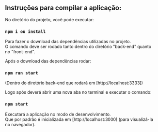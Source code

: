 ## Instruções para compilar a aplicação:

No diretório do projeto, você pode executar:

### `npm i ou install`
Para fazer o download das dependências utilizadas no projeto. <br />
O comando deve ser rodado tanto dentro do diretório "back-end" quanto <br /> no "front-end".

Após o download das dependências rodar:

### `npm run start` 

(Dentro do diretório back-end que rodará em  [http://localhost:3333])

Logo após deverá abrir uma nova aba no terminal e executar o comando:

### `npm start`

Executará a aplicação no modo de desenvolvimento. <br />
Que por padrão é inicializada em [http://localhost:3000] (para visualizá-la no navegador).



